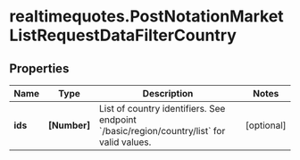 # realtimequotes.PostNotationMarketListRequestDataFilterCountry

## Properties

Name | Type | Description | Notes
------------ | ------------- | ------------- | -------------
**ids** | **[Number]** | List of country identifiers. See endpoint  &#x60;/basic/region/country/list&#x60; for valid values. | [optional] 


